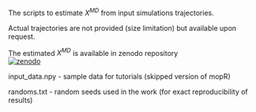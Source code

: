 

The scripts to estimate $X^{MD}$ from input simulations trajectories.

Actual trajectories are not provided (size limitation) but available upon request.

The estimated $X^{MD}$ is available in zenodo repository  
[![zenodo](https://img.shields.io/badge/zenodo-darkred?style=for-the-badge)](https://github.com/navjeet0211/rf-tica-md)


input_data.npy - sample data for tutorials (skipped version of mopR)

randoms.txt - random seeds used in the work (for exact reproducibility of results)


